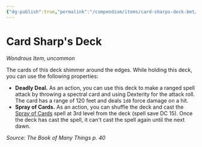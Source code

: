 ```yaml
---
{"dg-publish":true,"permalink":"/compendium/items/card-sharps-deck-bmt/","tags":["compendium/src/5e/bmt","item/rarity/uncommon","item/wondrous"]}
---
```


# Card Sharp's Deck
*Wondrous Item, uncommon*  


The cards of this deck shimmer around the edges. While holding this deck, you can use the following properties:

- **Deadly Deal.** As an action, you can use this deck to make a ranged spell attack by throwing a spectral card and using Dexterity for the attack roll. The card has a range of 120 feet and deals `1d8` force damage on a hit.  
- **Spray of Cards.** As an action, you can shuffle the deck and cast the [Spray of Cards](compendium/spells/spray-of-cards-bmt.md) spell at 3rd level from the deck (spell save DC 15). Once the deck has cast the spell, it can't cast the spell again until the next dawn.  

*Source: The Book of Many Things p. 40*